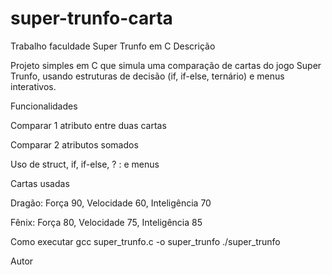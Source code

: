 # super-trunfo-carta
Trabalho faculdade
 Super Trunfo em C
 Descrição

Projeto simples em C que simula uma comparação de cartas do jogo Super Trunfo, usando estruturas de decisão (if, if-else, ternário) e menus interativos.

 Funcionalidades

Comparar 1 atributo entre duas cartas

Comparar 2 atributos somados

Uso de struct, if, if-else, ? : e menus

 Cartas usadas

Dragão: Força 90, Velocidade 60, Inteligência 70

Fênix: Força 80, Velocidade 75, Inteligência 85

Como executar
gcc super_trunfo.c -o super_trunfo
./super_trunfo

 Autor


